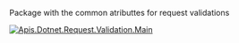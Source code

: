 Package with the common atributtes for request validations

[![Apis.Dotnet.Request.Validation.Main](https://github.com/bernat-nosas/Apis.Dotnet.Request.Validation/workflows/badge.svg)](https://github.com/bernat-nosas/Apis.Dotnet.Request.Validation/actions)
